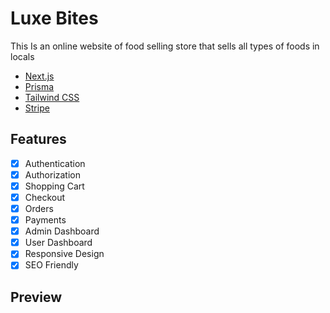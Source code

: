 # Luxe Bites

This Is an online website of food selling store that sells all types of foods in locals

- [Next.js](https://nextjs.org)
- [Prisma](https://prisma.io)
- [Tailwind CSS](https://tailwindcss.com)
- [Stripe](https://stripe.com)

## Features

- [x] Authentication
- [x] Authorization
- [x] Shopping Cart
- [x] Checkout
- [x] Orders
- [x] Payments
- [x] Admin Dashboard
- [x] User Dashboard
- [x] Responsive Design
- [x] SEO Friendly

## Preview

